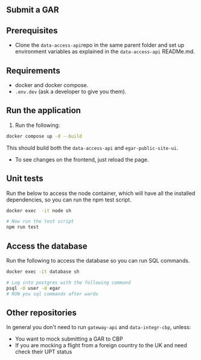 ## Submit a GAR

## Prerequisites
- Clone the `data-access-api`repo in the same parent folder and set up environment variables as explained in the `data-access-api` READMe.md.

## Requirements
- docker and docker compose.
- `.env.dev` (ask a developer to give you them).

## Run the application

1. Run the following:
```sh
docker compose up -d --build
```

This should build both the `data-access-api` and `egar-public-site-ui`.

- To see changes on the frontend, just reload the page.

## Unit tests

Run the below to access the node container, which will have all the installed dependencies, so you can run the npm test script.
```sh
docker exec  -it node sh

# Now run the test script
npm run test
```

## Access the database

Run the following to access the database so you can run SQL commands. 
```sh
docker exec -it database sh

# Log into postgres with the following command
psql -U user -d egar
# RUN you sql commands after wards
```

## Other repositories

In general you don't need to run `gateway-api` and `data-integr-cbp`, unless:

- You want to mock submitting a GAR to CBP 
- If you are mocking a flight from a foreign country to the UK and need check their UPT status